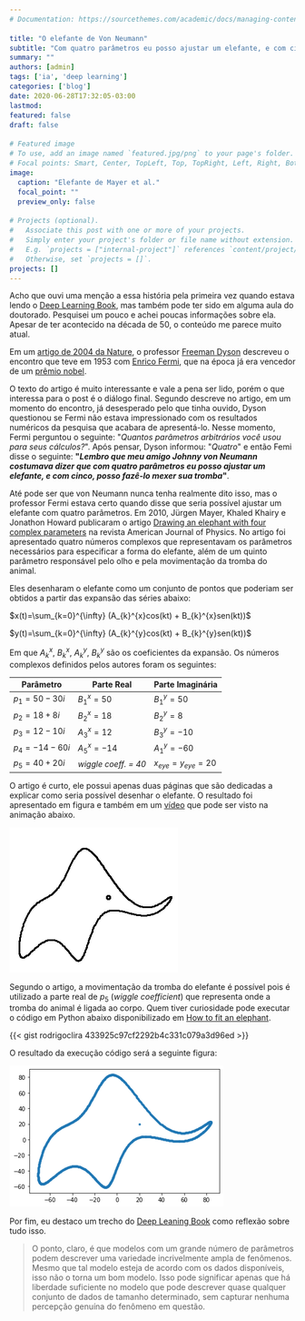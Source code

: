 ```yaml
---
# Documentation: https://sourcethemes.com/academic/docs/managing-content/

title: "O elefante de Von Neumann"
subtitle: "Com quatro parâmetros eu posso ajustar um elefante, e com cinco, posso fazê-lo mexer sua tromba"
summary: ""
authors: [admin]
tags: ['ia', 'deep learning']
categories: ['blog']
date: 2020-06-28T17:32:05-03:00
lastmod:
featured: false
draft: false

# Featured image
# To use, add an image named `featured.jpg/png` to your page's folder.
# Focal points: Smart, Center, TopLeft, Top, TopRight, Left, Right, BottomLeft, Bottom, BottomRight.
image:
  caption: "Elefante de Mayer et al."
  focal_point: ""
  preview_only: false

# Projects (optional).
#   Associate this post with one or more of your projects.
#   Simply enter your project's folder or file name without extension.
#   E.g. `projects = ["internal-project"]` references `content/project/deep-learning/index.md`.
#   Otherwise, set `projects = []`.
projects: []
---
```



Acho que ouvi uma menção a essa história pela primeira vez quando estava lendo o [Deep Learning Book](http://deeplearningbook.com.br/), mas também pode ter sido em alguma aula do doutorado. Pesquisei um pouco e achei poucas informações sobre ela. Apesar de ter acontecido na década de 50, o conteúdo me parece muito atual. 

Em um [artigo de 2004 da Nature](https://doi.org/10.1038/427297a), o professor [Freeman Dyson](https://pt.wikipedia.org/wiki/Freeman_Dyson) descreveu o encontro que teve em 1953 com [Enrico Fermi](https://pt.wikipedia.org/wiki/Enrico_Fermi), que na época já era vencedor de um [prêmio nobel](https://www.nobelprize.org/prizes/physics/1938/fermi/facts/). 

O texto do artigo é muito interessante e vale a pena ser lido, porém o que interessa para o post é o diálogo final. Segundo descreve no artigo, em um momento do encontro, já desesperado pelo que tinha ouvido, Dyson questionou se Fermi não estava impressionado com os resultados numéricos da pesquisa que acabara de apresentá-lo. Nesse momento, Fermi perguntou o seguinte: "*Quantos parâmetros arbitrários você usou para seus cálculos?*". Após pensar, Dyson informou: "*Quatro*" e então Femi disse o seguinte: **"*Lembro que meu amigo Johnny von Neumann costumava dizer que com quatro parâmetros eu posso ajustar um elefante, e com cinco, posso fazê-lo mexer sua tromba*"**.

Até pode ser que von Neumann nunca tenha realmente dito isso, mas o professor Fermi estava certo quando disse que seria possível ajustar um elefante com quatro parâmetros. Em 2010, Jürgen Mayer, Khaled Khairy e Jonathon Howard publicaram o artigo [Drawing an elephant with four complex parameters](https://doi.org/10.1119/1.3254017) na revista American Journal of Physics. No artigo foi apresentado quatro números complexos que representavam os parâmetros necessários para especificar a forma do elefante, além de um quinto parâmetro responsável pelo olho e pela movimentação da tromba do animal. 

Eles desenharam o elefante como um conjunto de pontos que poderiam ser obtidos a partir das expansão das séries abaixo: 

$x(t)=\sum_{k=0}^{\infty} (A_{k}^{x}cos(kt) + B_{k}^{x}sen(kt))$

$y(t)=\sum_{k=0}^{\infty} (A_{k}^{y}cos(kt) + B_{k}^{y}sen(kt))$

Em que $A_{k}^{x}$, $B_{k}^{x}$, $A_{k}^{y}$, $B_{k}^{y}$ são os coeficientes da expansão. Os números complexos definidos pelos autores foram os seguintes:

|      Parâmetro         | Parte Real          | Parte Imaginária         |
|------------------------|---------------------|--------------------------|
| $p_1 = 50 - 30i$       | $B^x_1 = 50$        | $B^y_1 = 50$             |
| $p_2 = 18 + 8i$        | $B^x_2 = 18$        | $B^y_2 = 8$              |
| $p_3 = 12 - 10i$       | $A^x_3 = 12$        | $B^y_3 = -10$            |
| $p_4 = -14-60i$        | $A^x_5 =-14$        | $A^y_1 = -60$            | 
| $p_5 = 40+20i$         | *wiggle coeff. = 40*| $x_{eye} = y_{eye} = 20$ |


O artigo é curto, ele possui apenas duas páginas que são dedicadas a explicar como seria possível desenhar o elefante. O resultado foi apresentado em figura e também em um [vídeo](https://aapt.scitation.org/doi/suppl/10.1119/1.3254017) que pode ser visto na animação abaixo.

![gif](./elefante_animacao.gif)

Segundo o artigo, a movimentação da tromba do elefante é possível pois é utilizado a parte real de $p_5$ (*wiggle coefficient*) que representa onde a tromba do animal é ligada ao corpo. Quem tiver curiosidade pode executar o código em Python abaixo disponibilizado em [How to fit an elephant](https://www.johndcook.com/blog/2011/06/21/how-to-fit-an-elephant/).

{{< gist rodrigoclira 433925c97cf2292b4c331c079a3d96ed >}}

O resultado da execução código será a seguinte figura:
 
![jpg](./elefante.jpg)

Por fim, eu destaco um trecho do [Deep Leaning Book]((http://deeplearningbook.com.br/overfitting-e-regularizacao-parte-1/)) como reflexão sobre tudo isso.

> O ponto, claro, é que modelos com um grande número de parâmetros podem descrever uma variedade incrivelmente ampla de fenômenos. Mesmo que tal modelo esteja de acordo com os dados disponíveis, isso não o torna um bom modelo. Isso pode significar apenas que há liberdade suficiente no modelo que pode descrever quase qualquer conjunto de dados de tamanho determinado, sem capturar nenhuma percepção genuína do fenômeno em questão.






